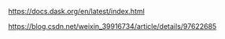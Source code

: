 https://docs.dask.org/en/latest/index.html

https://blog.csdn.net/weixin_39916734/article/details/97622685